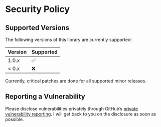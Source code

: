 # Security Policy

## Supported Versions

The following versions of this library are currently supported:

| Version | Supported          |
| ------- | ------------------ |
| 1.0.x   | :white_check_mark: |
| < 0.x   | :x:                |

Currently, critical patches are done for all supported minor releases.

## Reporting a Vulnerability

Please disclose vulnerabilities privately through GitHub’s
[private vulnerability reporting](https://github.com/anttikivi/semver/security/advisories).
I will get back to you on the disclosure as soon as possible.
